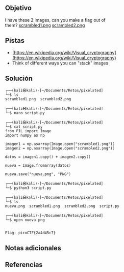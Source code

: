 ## Objetivo
I have these 2 images, can you make a flag out of them? [scrambled1.png](https://mercury.picoctf.net/static/49743139fb7c10765dbf462d40987d2a/scrambled1.png) [scrambled2.png](https://mercury.picoctf.net/static/49743139fb7c10765dbf462d40987d2a/scrambled2.png)

## Pistas
- [https://en.wikipedia.org/wiki/Visual_cryptography](https://en.wikipedia.org/wiki/Visual_cryptography)
- Think of different ways you can "stack" images

## Solución
```
┌──(kali㉿kali)-[~/Documents/Retos/pixelated]
└─$ ls
scrambled1.png  scrambled2.png
                                                                                                                   
┌──(kali㉿kali)-[~/Documents/Retos/pixelated]
└─$ nano script.py
                                                                                                                   
┌──(kali㉿kali)-[~/Documents/Retos/pixelated]
└─$ cat script.py
from PIL import Image
import numpy as np

imagen1 = np.asarray(Image.open("scrambled1.png"))
imagen2 = np.asarray(Image.open("scrambled2.png"))

datos = imagen1.copy() + imagen2.copy()

nueva = Image.fromarray(datos)

nueva.save("nueva.png", "PNG")
                                                                                                                   
┌──(kali㉿kali)-[~/Documents/Retos/pixelated]
└─$ python3 script.py
                                                                                                                   
┌──(kali㉿kali)-[~/Documents/Retos/pixelated]
└─$ ls
nueva.png  scrambled1.png  scrambled2.png  script.py
                                                                                                                   
┌──(kali㉿kali)-[~/Documents/Retos/pixelated]
└─$ open nueva.png 


Flag: picoCTF{2a4d45c7}
```

## Notas adicionales


## Referencias

